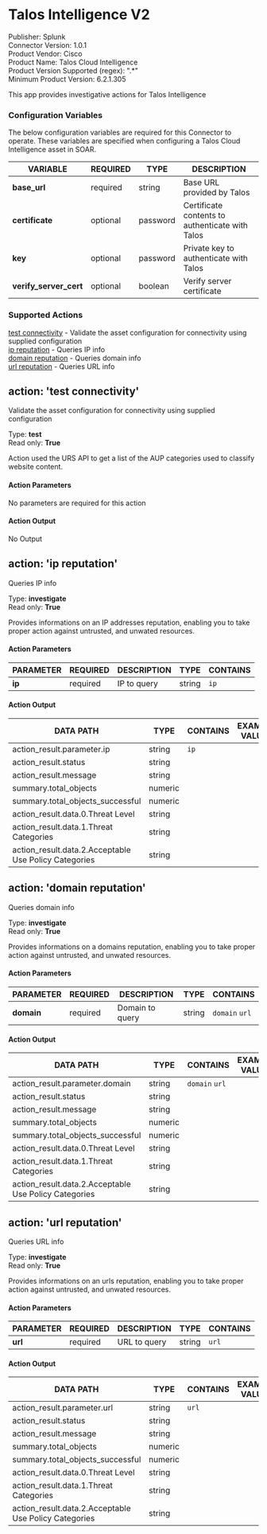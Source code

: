 [comment]: # "Auto-generated SOAR connector documentation"
# Talos Intelligence V2

Publisher: Splunk  
Connector Version: 1.0.1  
Product Vendor: Cisco  
Product Name: Talos Cloud Intelligence  
Product Version Supported (regex): ".\*"  
Minimum Product Version: 6.2.1.305  

This app provides investigative actions for Talos Intelligence

### Configuration Variables
The below configuration variables are required for this Connector to operate.  These variables are specified when configuring a Talos Cloud Intelligence asset in SOAR.

VARIABLE | REQUIRED | TYPE | DESCRIPTION
-------- | -------- | ---- | -----------
**base_url** |  required  | string | Base URL provided by Talos
**certificate** |  optional  | password | Certificate contents to authenticate with Talos
**key** |  optional  | password | Private key to authenticate with Talos
**verify_server_cert** |  optional  | boolean | Verify server certificate

### Supported Actions  
[test connectivity](#action-test-connectivity) - Validate the asset configuration for connectivity using supplied configuration  
[ip reputation](#action-ip-reputation) - Queries IP info  
[domain reputation](#action-domain-reputation) - Queries domain info  
[url reputation](#action-url-reputation) - Queries URL info  

## action: 'test connectivity'
Validate the asset configuration for connectivity using supplied configuration

Type: **test**  
Read only: **True**

Action used the URS API to get a list of the AUP categories used to classify website content.

#### Action Parameters
No parameters are required for this action

#### Action Output
No Output  

## action: 'ip reputation'
Queries IP info

Type: **investigate**  
Read only: **True**

Provides informations on an IP addresses reputation, enabling you to take proper action against untrusted, and unwated resources.

#### Action Parameters
PARAMETER | REQUIRED | DESCRIPTION | TYPE | CONTAINS
--------- | -------- | ----------- | ---- | --------
**ip** |  required  | IP to query | string |  `ip` 

#### Action Output
DATA PATH | TYPE | CONTAINS | EXAMPLE VALUES
--------- | ---- | -------- | --------------
action_result.parameter.ip | string |  `ip`  |  
action_result.status | string |  |  
action_result.message | string |  |  
summary.total_objects | numeric |  |  
summary.total_objects_successful | numeric |  |  
action_result.data.0.Threat Level | string |  |  
action_result.data.1.Threat Categories | string |  |  
action_result.data.2.Acceptable Use Policy Categories | string |  |    

## action: 'domain reputation'
Queries domain info

Type: **investigate**  
Read only: **True**

Provides informations on a domains reputation, enabling you to take proper action against untrusted, and unwated resources.

#### Action Parameters
PARAMETER | REQUIRED | DESCRIPTION | TYPE | CONTAINS
--------- | -------- | ----------- | ---- | --------
**domain** |  required  | Domain to query | string |  `domain`  `url` 

#### Action Output
DATA PATH | TYPE | CONTAINS | EXAMPLE VALUES
--------- | ---- | -------- | --------------
action_result.parameter.domain | string |  `domain`  `url`  |  
action_result.status | string |  |  
action_result.message | string |  |  
summary.total_objects | numeric |  |  
summary.total_objects_successful | numeric |  |  
action_result.data.0.Threat Level | string |  |  
action_result.data.1.Threat Categories | string |  |  
action_result.data.2.Acceptable Use Policy Categories | string |  |    

## action: 'url reputation'
Queries URL info

Type: **investigate**  
Read only: **True**

Provides informations on an urls reputation, enabling you to take proper action against untrusted, and unwated resources.

#### Action Parameters
PARAMETER | REQUIRED | DESCRIPTION | TYPE | CONTAINS
--------- | -------- | ----------- | ---- | --------
**url** |  required  | URL to query | string |  `url` 

#### Action Output
DATA PATH | TYPE | CONTAINS | EXAMPLE VALUES
--------- | ---- | -------- | --------------
action_result.parameter.url | string |  `url`  |  
action_result.status | string |  |  
action_result.message | string |  |  
summary.total_objects | numeric |  |  
summary.total_objects_successful | numeric |  |  
action_result.data.0.Threat Level | string |  |  
action_result.data.1.Threat Categories | string |  |  
action_result.data.2.Acceptable Use Policy Categories | string |  |  